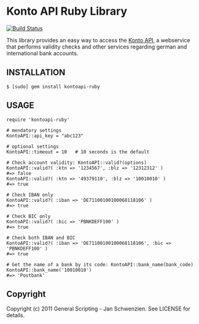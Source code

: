 Konto API Ruby Library
======================


[![Build Status](https://travis-ci.org/https://travis-ci.org/jwaterfaucett/kontoapi-ruby.png)](https://travis-ci.org/jwaterfaucett/kontoapi-ruby.png)

This library provides an easy way to access the [Konto API](https://www.kontoapi.de/), a webservice that performs validity checks and other services regarding german and international bank accounts.

INSTALLATION
------------

    $ [sudo] gem install kontoapi-ruby

USAGE
-----

    require 'kontoapi-ruby'

    # mendatory settings
    KontoAPI::api_key = "abc123"

    # optional settings
    KontoAPI::timeout = 10   # 10 seconds is the default

    # Check account validity: KontoAPI::valid?(options)
    KontoAPI::valid?( :ktn => '1234567', :blz => '12312312' )
    #=> false
    KontoAPI::valid?( :ktn => '49379110', :blz => '10010010' )
    #=> true
    
    # Check IBAN only
    KontoAPI::valid?( :iban => 'DE71100100100068118106' )
    #=> true
    
    # Check BIC only
    KontoAPI::valid?( :bic => 'PBNKDEFF100' )
    #=> true
    
    # Check both IBAN and BIC
    KontoAPI::valid?( :iban => 'DE71100100100068118106', :bic => 'PBNKDEFF100' )
    #=> true

    # Get the name of a bank by its code: KontoAPI::bank_name(bank_code)
    KontoAPI::bank_name('10010010')
    #=> 'Postbank'

Copyright
---------

Copyright (c) 2011 General Scripting - Jan Schwenzien. See LICENSE for details.